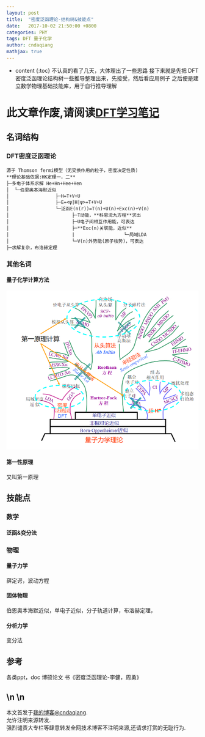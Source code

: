 ```yaml
---
layout: post
title:  "密度泛函理论-结构树&技能点"
date:   2017-10-02 21:50:00 +0800
categories: PHY
tags: DFT 量子化学 
author: cndaqiang
mathjax: true
---
```

* content
{:toc}
不认真的看了几天，大体理出了一些思路
接下来就是先把 DFT密度泛函理论结构树一些推导整理出来，先接受，然后看应用例子
之后便是建立数学物理基础技能库，用于自行推导理解


# 此文章作废,请阅读[DFT学习笔记](/2018/01/04/dft-ji-lu/)

## 名词结构
### DFT密度泛函理论
```
源于 Thomson fermi模型（无交换作用的粒子，密度决定性质)
**理论基础依据:HK定理一，二**
├─多电子体系求解 He+Hn+Hee+Hen
│  └─伯恩奥本海默近似
│                 ├─H=T+V+U
│                 ├─E=<ψ|Η|ψ>=T+V+U
│                 └─泛函E(n(r))=T(n)+U(n)+Exc(n)+V(n)
│                       ├─T动能，**科恩沈九方程**求出
│                       ├─U电子间相互作用能，可表达
│                       ├─**Exc(n)关联能，近似**
│                       |                  └─局域LDA
│                       └─V(n)外势能(原子核势)，可表达
├─求解复杂，布洛赫定理
```


### 其他名词
#### 量子化学计算方法
![](/uploads/2017/10/1bcee41d1041d05903c70a1d8ecbe033.png)
#### 第一性原理
又叫第一原理

## 技能点
### 数学
#### 泛函&变分法
### 物理
#### 量子力学
薛定谔，波动方程
#### 固体物理
伯恩奥本海默近似，单电子近似，分子轨道计算，布洛赫定理，
#### 分析力学
变分法

## 参考
各类ppt，doc
博硕论文
书《密度泛函理论-李健，周勇》









\n
\n
------
本文首发于[我的博客@cndaqiang](https://cndaqiang.github.io/).<br>
允许注明来源转发.<br>
强烈谴责大专栏等肆意转发全网技术博客不注明来源,还请求打赏的无耻行为.
